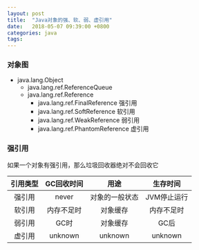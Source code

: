 ```yaml
---
layout: post
title:  "Java对象的强、软、弱、虚引用"
date:   2018-05-07 09:39:00 +0800
categories: java
tags: 
---
```

### 对象图

- java.lang.Object
    - java.lang.ref.ReferenceQueue
    - java.lang.ref.Reference
        - java.lang.ref.FinalReference      强引用
        - java.lang.ref.SoftReference       软引用
        - java.lang.ref.WeakReference       弱引用
        - java.lang.ref.PhantomReference    虚引用

### 强引用
如果一个对象有强引用，那么垃圾回收器绝对不会回收它

|引用类型|GC回收时间|用途|生存时间|
|:---:|:---:|:---:|:---:|
|强引用|never     |对象的一般状态|JVM停止运行|
|软引用|内存不足时 |对象缓存     |内存不足时 |
|弱引用|GC时      |对象缓存     |GC后       |
|虚引用|unknown   |unknown     |unknown    |